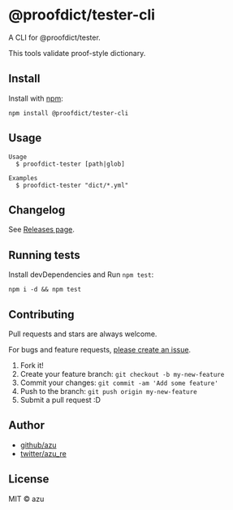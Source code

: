 # @proofdict/tester-cli

A CLI for @proofdict/tester.

This tools validate proof-style dictionary.

## Install

Install with [npm](https://www.npmjs.com/):

    npm install @proofdict/tester-cli

## Usage

    Usage
      $ proofdict-tester [path|glob]

    Examples
      $ proofdict-tester "dict/*.yml"


## Changelog

See [Releases page](https://github.com/proofdict/proofdict/releases).

## Running tests

Install devDependencies and Run `npm test`:

    npm i -d && npm test

## Contributing

Pull requests and stars are always welcome.

For bugs and feature requests, [please create an issue](https://github.com/proofdict/proofdict/issues).

1. Fork it!
2. Create your feature branch: `git checkout -b my-new-feature`
3. Commit your changes: `git commit -am 'Add some feature'`
4. Push to the branch: `git push origin my-new-feature`
5. Submit a pull request :D

## Author

- [github/azu](https://github.com/azu)
- [twitter/azu_re](https://twitter.com/azu_re)

## License

MIT © azu
